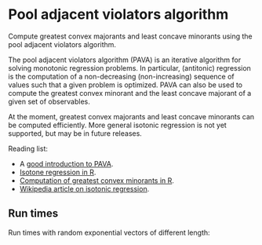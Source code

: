 # Pool adjacent violators algorithm

Compute greatest convex majorants and least concave minorants using the pool
adjacent violators algorithm.

The pool adjacent violators algorithm (PAVA) is an iterative algorithm for
solving monotonic regression problems. In particular, (antitonic) regression is
the computation of a non-decreasing (non-increasing) sequence of values such
that a given problem is optimized. PAVA can also be used to compute the greatest
convex minorant and the least concave majorant of a given set of observables.

At the moment, greatest convex majorants and least concave minorants can be
computed efficiently. More general isotonic regression is not yet supported, but
may be in future releases.

Reading list:
- A [good introduction to PAVA](https://repository.tudelft.nl/islandora/object/uuid:5a111157-1a92-4176-9c8e-0b848feb7c30?collection=education).
- [Isotone regression in R](https://cran.r-project.org/web/packages/isotone/index.html).
- [Computation of greatest convex minorants in R](http://search.r-project.org/library/fdrtool/html/gcmlcm.html).
- [Wikipedia article on isotonic regression](https://en.wikipedia.org/wiki/Isotonic_regression).

## Run times
Run times with random exponential vectors of different length:

